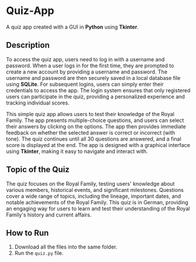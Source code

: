 # Quiz-App

A quiz app created with a GUI in **Python** using **Tkinter**.

## Description

To access the quiz app, users need to log in with a username and password. When a user logs in for the first time, they are prompted to create a new account by providing a username and password. The username and password are then securely saved in a local database file using **SQLite**. For subsequent logins, users can simply enter their credentials to access the app. The login system ensures that only registered users can participate in the quiz, providing a personalized experience and tracking individual scores.

This simple quiz app allows users to test their knowledge of the Royal Family. The app presents multiple-choice questions, and users can select their answers by clicking on the options. The app then provides immediate feedback on whether the selected answer is correct or incorrect (with tone). The quiz continues until all 30 questions are answered, and a final score is displayed at the end. The app is designed with a graphical interface using **Tkinter**, making it easy to navigate and interact with.

## Topic of the Quiz

The quiz focuses on the Royal Family, testing users' knowledge about various members, historical events, and significant milestones. Questions cover a wide range of topics, including the lineage, important dates, and notable achievements of the Royal Family. This quiz is in German, providing an engaging way for users to learn and test their understanding of the Royal Family's history and current affairs.

## How to Run

1. Download all the files into the same folder.
2. Run the `quiz.py` file.
